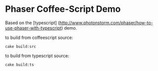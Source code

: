 # Phaser Coffee-Script Demo

Based on the
[typescript] (http://www.photonstorm.com/phaser/how-to-use-phaser-with-typescript)
 demo.

 to build from coffeescript source:

    cake build:src


 to build from typescript source:

    cake build:ts


